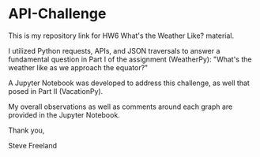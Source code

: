 # API-Challenge

This is my repository link for HW6 What's the Weather Like? material.

I utilized Python requests, APIs, and JSON traversals to answer a fundamental question in Part I of the assignment (WeatherPy): "What's the weather like as we approach the equator?"

A Jupyter Notebook was developed to address this challenge, as well that posed in Part II (VacationPy).

My overall observations as well as comments around each graph are provided in the Jupyter Notebook.

Thank you,

Steve Freeland
